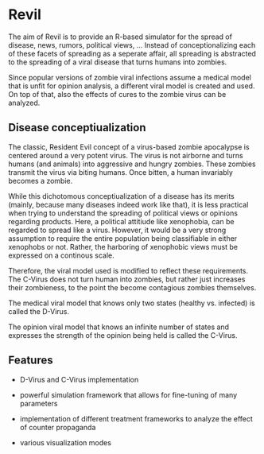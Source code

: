 # Revil

The aim of Revil is to provide an R-based simulator for the spread of
disease, news, rumors, political views, ... Instead of
conceptionalizing each of these facets of spreading as a seperate
affair, all spreading is abstracted to the spreading of a viral
disease that turns humans into zombies.

Since popular versions of zombie viral infections assume a medical
model that is unfit for opinion analysis, a different viral model is
created and used. On top of that, also the effects of cures to the
zombie virus can be analyzed.

## Disease conceptiualization

The classic, Resident Evil concept of a virus-based zombie apocalypse
is centered around a very potent virus. The virus is not airborne and
turns humans (and animals) into aggressive and hungry zombies. These
zombies transmit the virus via biting humans. Once bitten, a human
invariably becomes a zombie. 

While this dichotomous conceptiualization of a disease has its merits
(mainly, because many diseases indeed work like that), it is less
practical when trying to understand the spreading of political views
or opinions regarding products. Here, a political attitiude like
xenophobia, can be regarded to spread like a virus. However, it would
be a very strong assumption to require the entire population being
classifiable in either xenophobs or not. Rather, the harboring of
xenophobic views must be expressed on a continous scale. 

Therefore, the viral model used is modified to reflect these
requirements. The C-Virus does not turn human into zombies, but rather
just increases their zombieness, to the point the become contagious
zombies themselves.

The medical viral model that knows only two states (healthy
vs. infected) is called the D-Virus.

The opinion viral model that knows an infinite number of states and
expresses the strength of the opinion being held is called the C-Virus.

## Features

* D-Virus and C-Virus implementation

* powerful simulation framework that allows for fine-tuning of many
  parameters

* implementation of different treatment frameworks to analyze the
  effect of counter propaganda

* various visualization modes

